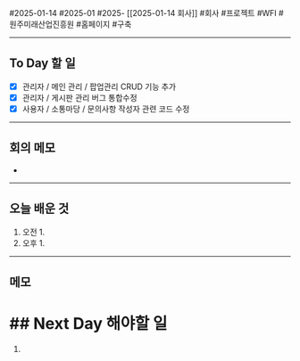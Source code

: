 #2025-01-14 #2025-01 #2025- [[2025-01-14 회사]]
#회사 #프로젝트 #WFI #원주미래산업진흥원 #홈페이지 #구축 

---
## To Day 할 일
- [x] 관리자 / 메인 관리 / 팝업관리 CRUD 기능 추가
- [x] 관리자 / 게시판 관리 버그 통합수정
- [x] 사용자 / 소통마당 / 문의사항 작성자 관련 코드 수정
---
## 회의 메모
- 
---
## 오늘 배운 것
1. 오전
    1. 
2. 오후
    1. 
---
## 메모


# ## Next Day 해야할 일
1. 
